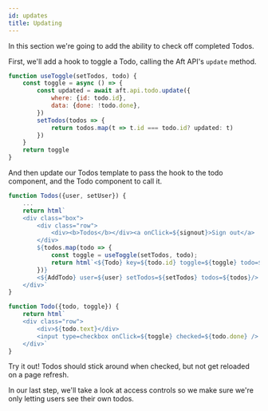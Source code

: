 ```yaml
---
id: updates
title: Updating
---
```


In this section we're going to add the ability to check off completed Todos.

First, we'll add a hook to toggle a Todo, calling the Aft API's `update` method.

```js title="app.js"
function useToggle(setTodos, todo) {
	const toggle = async () => {
		const updated = await aft.api.todo.update({
			where: {id: todo.id},
			data: {done: !todo.done},
		})
		setTodos(todos => {
			return todos.map(t => t.id === todo.id? updated: t)
		})
	}
	return toggle
}
```

And then update our Todos template to pass the hook to the todo component, and the Todo component to call it.

```js title="app.js"
function Todos({user, setUser}) {
	...
	return html`
	<div class="box">
		<div class="row">
			<div><b>Todos</b></div><a onClick=${signout}>Sign out</a>
		</div>
		${todos.map(todo => {
			const toggle = useToggle(setTodos, todo);
			return html`<${Todo} key=${todo.id} toggle=${toggle} todo=${todo}/>`
		})}
		<${AddTodo} user=${user} setTodos=${setTodos} todos=${todos}/>
	</div>`
}

function Todo({todo, toggle}) {
	return html`
	<div class="row">
		<div>${todo.text}</div>
		<input type=checkbox onClick=${toggle} checked=${todo.done} />
	</div>`
}
```

Try it out! Todos should stick around when checked, but not get reloaded on a page refresh.

In our last step, we'll take a look at access controls so we make sure we're only letting users see their own todos.